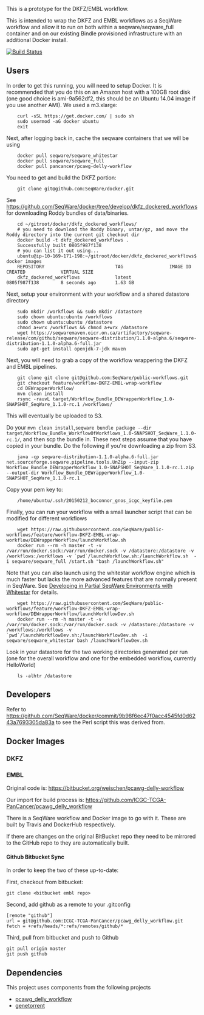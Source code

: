 This is a prototype for the DKFZ/EMBL workflow. 

This is intended to wrap the DKFZ and EMBL workflows as a SeqWare workflow and allow it to run on both within a seqware/seqware\_full container and on our existing Bindle provisioned infrastructure with an additional Docker install. 

[![Build Status](https://travis-ci.org/SeqWare/public-workflows.svg?branch=feature%2Fworkflow-DKFZ-EMBL-wrap-workflow)](https://travis-ci.org/SeqWare/public-workflows)

## Users

In order to get this running, you will need to setup Docker. It is recommended that you do this on an Amazon host with a 100GB root disk (one good choice is ami-9a562df2, this should be an Ubuntu 14.04 image if you use another AMI). We used a m3.xlarge:

        curl -sSL https://get.docker.com/ | sudo sh
        sudo usermod -aG docker ubuntu
        exit

Next, after logging back in, cache the seqware containers that we will be using 

        docker pull seqware/seqware_whitestar
        docker pull seqware/seqware_full
        docker pull pancancer/pcawg-delly-workflow
        
You need to get and build the DKFZ portion:

        git clone git@github.com:SeqWare/docker.git

See https://github.com/SeqWare/docker/tree/develop/dkfz_dockered_workflows for downloading Roddy bundles of data/binaries.

        cd ~/gitroot/docker/dkfz_dockered_workflows/
        # you need to download the Roddy binary, untar/gz, and move the Roddy directory into the current git checkout dir
        docker build -t dkfz_dockered_workflows .
        Successfully built 0805f987f138
        # you can list it out using...
        ubuntu@ip-10-169-171-198:~/gitroot/docker/dkfz_dockered_workflows$ docker images
        REPOSITORY                          TAG                 IMAGE ID            CREATED             VIRTUAL SIZE
        dkfz_dockered_workflows             latest              0805f987f138        8 seconds ago       1.63 GB

Next, setup your environment with your workflow and a shared datastore directory

        sudo mkdir /workflows && sudo mkdir /datastore
        sudo chown ubuntu:ubuntu /workflows
        sudo chown ubuntu:ubuntu /datastore
        chmod a+wrx /workflows && chmod a+wrx /datastore
        wget https://seqwaremaven.oicr.on.ca/artifactory/seqware-release/com/github/seqware/seqware-distribution/1.1.0-alpha.6/seqware-distribution-1.1.0-alpha.6-full.jar
        sudo apt-get install openjdk-7-jdk maven

Next, you will need to grab a copy of the workflow wrappering the DKFZ and EMBL pipelines.

        git clone git clone git@github.com:SeqWare/public-workflows.git
        git checkout feature/workflow-DKFZ-EMBL-wrap-workflow
        cd DEWrapperWorkflow/
        mvn clean install
        rsync -rauvL target/Workflow_Bundle_DEWrapperWorkflow_1.0-SNAPSHOT_SeqWare_1.1.0-rc.1 /workflows/

This will eventually be uploaded to S3.

Do your `mvn clean install`,`seqware bundle package --dir target/Workflow_Bundle_WorkflowOfWorkflows_1.0-SNAPSHOT_SeqWare_1.1.0-rc.1/`, and then scp the bundle in. These next steps assume that you have copied in your bundle. Do the following if you're downloading a zip from S3.

        java -cp seqware-distribution-1.1.0-alpha.6-full.jar net.sourceforge.seqware.pipeline.tools.UnZip --input-zip Workflow_Bundle_DEWrapperWorkflow_1.0-SNAPSHOT_SeqWare_1.1.0-rc.1.zip --output-dir Workflow_Bundle_DEWrapperWorkflow_1.0-SNAPSHOT_SeqWare_1.1.0-rc.1

Copy your pem key to:

        /home/ubuntu/.ssh/20150212_boconnor_gnos_icgc_keyfile.pem

Finally, you can run your workflow with a small launcher script that can be modified for different workflows

        wget https://raw.githubusercontent.com/SeqWare/public-workflows/feature/workflow-DKFZ-EMBL-wrap-workflow/DEWrapperWorkflow/launchWorkflow.sh
        docker run --rm -h master -t -v /var/run/docker.sock:/var/run/docker.sock -v /datastore:/datastore -v /workflows:/workflows -v `pwd`/launchWorkflow.sh:/launchWorkflow.sh  -i seqware/seqware_full /start.sh "bash /launchWorkflow.sh"        
        
Note that you can also launch using the whitestar workflow engine which is much faster but lacks the more advanced features that are normally present in SeqWare. See [Developing in Partial SeqWare Environments with Whitestar](https://seqware.github.io/docs/6-pipeline/partial_environments/) for details. 

        wget https://raw.githubusercontent.com/SeqWare/public-workflows/feature/workflow-DKFZ-EMBL-wrap-workflow/DEWrapperWorkflow/launchWorkflowDev.sh
        docker run --rm -h master -t -v /var/run/docker.sock:/var/run/docker.sock -v /datastore:/datastore -v /workflows:/workflows -v `pwd`/launchWorkflowDev.sh:/launchWorkflowDev.sh  -i seqware/seqware_whitestar bash /launchWorkflowDev.sh

Look in your datastore for the two working directories generated per run (one for the overall workflow and one for the embedded workflow, currently HelloWorld)

        ls -alhtr /datastore

## Developers

Refer to https://github.com/SeqWare/docker/commit/9b98f6ec47f0acc4545fd0d6243a7693305da83a to see the Perl script this was derived from. 

## Docker Images

### DKFZ



### EMBL

Original code is: https://bitbucket.org/weischen/pcawg-delly-workflow

Our import for build process is: https://github.com/ICGC-TCGA-PanCancer/pcawg_delly_workflow

There is a SeqWare workflow and Docker image to go with it.  These are built by Travis and DockerHub respectively.

If there are changes on the original BitBucket repo they need to be mirrored to the GitHub repo to they are automatically built.

#### Github Bitbucket Sync

In order to keep the two of these up-to-date:

First, checkout from bitbucket:

    git clone <bitbucket embl repo>
    
Second, add github as a remote to your .gitconfig

    [remote "github"]
    url = git@github.com:ICGC-TCGA-PanCancer/pcawg_delly_workflow.git
    fetch = +refs/heads/*:refs/remotes/github/*
    
Third, pull from bitbucket and push to Github

    git pull origin master
    git push github

## Dependencies

This project uses components from the following projects

* [pcawg_delly_workflow](https://github.com/ICGC-TCGA-PanCancer/pcawg_delly_workflow)
* [genetorrent](https://cghub.ucsc.edu/software/downloads.html)
